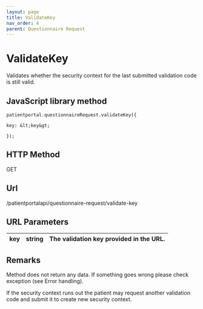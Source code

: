 ```yaml
---
layout: page
title: ValidateKey
nav_order: 4
parent: Questionnaire Request
---
```


# ValidateKeyValidates whether the security context for the last submitted validation code is still valid.## JavaScript library method```patientportal.questionnaireRequest.validateKey({key: &lt;key&gt;});```## HTTP MethodGET## ****Url****/patientportalapi/questionnaire-request/validate-key## URL Parameters| key | string | The validation key provided in the URL. || --- | --- | --- |## RemarksMethod does not return any data. If something goes wrong please check exception (see Error handling).If the security context runs out the patient may request another validation code and submit it to create new security context.